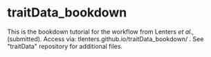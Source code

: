 # traitData_bookdown
This is the bookdown tutorial for the workflow from Lenters *et al.,* (submitted). Access via: tlenters.github.io/traitData_bookdown/ . See "traitData" repository for additional files.
